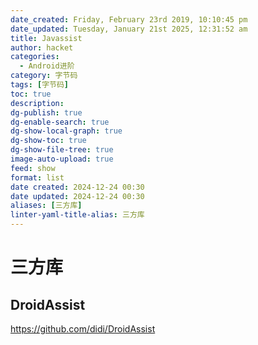 ```yaml
---
date_created: Friday, February 23rd 2019, 10:10:45 pm
date_updated: Tuesday, January 21st 2025, 12:31:52 am
title: Javassist
author: hacket
categories:
  - Android进阶
category: 字节码
tags: [字节码]
toc: true
description: 
dg-publish: true
dg-enable-search: true
dg-show-local-graph: true
dg-show-toc: true
dg-show-file-tree: true
image-auto-upload: true
feed: show
format: list
date created: 2024-12-24 00:30
date updated: 2024-12-24 00:30
aliases: [三方库]
linter-yaml-title-alias: 三方库
---
```


# 三方库

## DroidAssist

<https://github.com/didi/DroidAssist>
